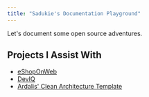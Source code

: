 ```yaml
---
title: "Sadukie's Documentation Playground"
---
```


Let's document some open source adventures.

## Projects I Assist With

- [eShopOnWeb](/projects/eShopOnWeb)
- [DevIQ](https://github.com/ardalis/DevIQ-gatsby)
- [Ardalis' Clean Architecture Template](/projects/clean-architecture-template)